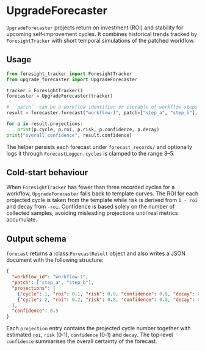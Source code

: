 # UpgradeForecaster

`UpgradeForecaster` projects return on investment (ROI) and stability for upcoming self‑improvement cycles.
It combines historical trends tracked by `ForesightTracker` with short temporal simulations of the patched workflow.

## Usage

```python
from foresight_tracker import ForesightTracker
from upgrade_forecaster import UpgradeForecaster

tracker = ForesightTracker()
forecaster = UpgradeForecaster(tracker)

# ``patch`` can be a workflow identifier or iterable of workflow steps
result = forecaster.forecast("workflow-1", patch=["step_a", "step_b"], cycles=3)

for p in result.projections:
    print(p.cycle, p.roi, p.risk, p.confidence, p.decay)
print("overall confidence", result.confidence)
```

The helper persists each forecast under ``forecast_records/`` and optionally logs it through ``ForecastLogger``.
`cycles` is clamped to the range 3–5.

## Cold‑start behaviour

When ``ForesightTracker`` has fewer than three recorded cycles for a workflow, ``UpgradeForecaster`` falls back to template curves.
The ROI for each projected cycle is taken from the template while risk is derived from ``1 - roi`` and decay from ``-roi``.
Confidence is based solely on the number of collected samples, avoiding misleading projections until real metrics accumulate.

## Output schema

``forecast`` returns a :class:`ForecastResult` object and also writes a JSON document with the following structure:

```json
{
  "workflow_id": "workflow-1",
  "patch": ["step_a", "step_b"],
  "projections": [
    {"cycle": 1, "roi": 0.1, "risk": 0.9, "confidence": 0.0, "decay": 0.0},
    {"cycle": 2, "roi": 0.2, "risk": 0.8, "confidence": 0.0, "decay": 0.0}
  ],
  "confidence": 0.5
}
```

Each ``projection`` entry contains the projected cycle number together with estimated ``roi``, ``risk`` (0‑1),
``confidence`` (0‑1) and ``decay``. The top‑level ``confidence`` summarises the overall certainty of the forecast.
